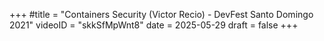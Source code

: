 +++
#title = "Containers Security (Victor Recio) - DevFest Santo Domingo 2021"
videoID = "skkSfMpWnt8"
date = 2025-05-29
draft = false
+++
